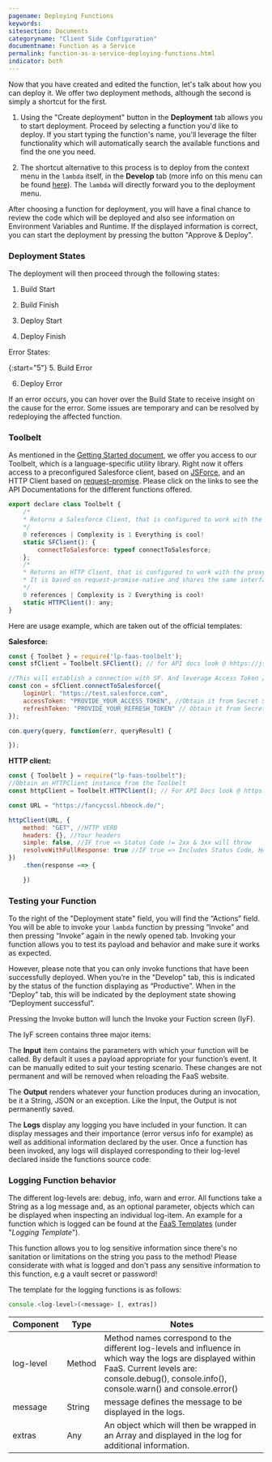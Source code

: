 ```yaml
---
pagename: Deploying Functions
keywords:
sitesection: Documents
categoryname: "Client Side Configuration"
documentname: Function as a Service
permalink: function-as-a-service-deploying-functions.html
indicator: both
---
```

Now that you have created and edited the function, let's talk about how you can deploy it. We offer two deployment methods, although the second is simply a shortcut for the first.

1. Using the "Create deployment" button in the **Deployment** tab allows you to start deployment. Proceed by selecting a function you'd like to deploy. If you start typing the function's name, you'll leverage the filter functionality which will automatically search the available functions and find the one you need.

2. The shortcut alternative to this process is to deploy from the context menu in the `lambda` itself, in the **Develop** tab (more info on this menu can be found [here](function-as-a-service-developing-with-faas.html#code-completion--context-menu)). The `lambda` will directly forward you to the deployment menu.

After choosing a function for deployment, you will have a final chance to review the code which will be deployed and also see information on Environment Variables and Runtime. If the displayed information is correct, you can start the deployment by pressing the button "Approve & Deploy".

### Deployment States

The deployment will then proceed through the following states:

1. Build Start

2. Build Finish

3. Deploy Start

4. Deploy Finish

Error States:

{:start="5"}
5. Build Error

6. Deploy Error

If an error occurs, you can hover over the Build State to receive insight on the cause for the error. Some issues are temporary and can be resolved by redeploying the affected function.

### Toolbelt

As mentioned in the [Getting Started document](function-as-a-service-getting-started.html), we offer you access to our Toolbelt, which is a language-specific utility library. Right now it offers access to a preconfigured Salesforce client, based on [JSForce](https://jsforce.github.io/), and an HTTP Client based on [request-promise](https://www.npmjs.com/package/request-promise). Please click on the links to see the API Documentations for the different functions offered.

```javascript
export declare class Toolbelt {
	/*
	* Returns a Salesforce Client, that is configured to work with the proxy.
	*/
	0 references | Complexity is 1 Everything is cool!
	static SFClient(): {
		connectToSalesforce: typeof connectToSalesforce;
	};
	/*
	* Returns an HTTP Client, that is configured to work with the proxy.
	* It is based on request-promise-native and shares the same interface.
	*/
	0 references | Complexity is 2 Everything is cool!
	static HTTPClient(): any;
}
```

Here are usage example, which are taken out of the official templates:

**Salesforce:**

```javascript
const { Toolbet } = require('lp-faas-toolbelt');
const sfClient = Toolbelt.SFClient(); // for API docs look @ hhtps://jsforce.github.io/

//This will establish a connection with SF. And leverage Access Token / Refresh Token to login
const con = sfClient.connectToSalesforce({
	loginUrl: "https://test.salesforce.com",
	accessToken: "PROVIDE_YOUR_ACCESS_TOKEN", //Obtain it from Secret Store
	refreshToken: "PROVIDE_YOUR_REFRESH_TOKEN" // Obtain it from Secret Store
});

con.query(query, function(err, queryResult) {

});
```

**HTTP client:**

```javascript
const { Toolbelt } = require("lp-faas-toolbelt");
//Obtain an HTTPClient instance from the Toolbelt
const httpClient = Toolbelt.HTTPClient(); // For API Docs look @ https:/www.npmjs.com/package/request-promise

const URL = "https://fancycssl.hbeock.de/";

httpClient(URL, {
	method: "GET", //HTTP VERB
	headers: {}, //Your headers
	simple: false, //IF true => Status Code != 2xx & 3xx will throw
	resolveWithFullResponse: true //IF true => Includes Status Code, Headers etc.
})
	.then(response ==> {

	})
```

### Testing your Function

To the right of the "Deployment state" field, you will find the “Actions” field. You will be able to invoke your `lambda` function by pressing “Invoke” and then pressing “Invoke” again in the newly opened tab. Invoking your function allows you to test its payload and behavior and make sure it works as expected.

However, please note that you can only invoke functions that have been successfully deployed. When you’re in the "Develop" tab, this is indicated by the status of the function displaying as “Productive”. When in the “Deploy” tab, this will be indicated by the deployment state showing “Deployment successful”.

Pressing the Invoke button will lunch the Invoke your Fuction screen (IyF).

The IyF screen contains three major items:

The **Input** item contains the parameters with which your function will be called. By default it uses a payload appropriate for your function’s event. It can be manually edited to suit your testing scenario. These changes are not permanent and will be removed when reloading the FaaS website.

The **Output** renders whatever your function produces during an invocation, be it a String, JSON or an exception. Like the Input, the Output is not permanently saved.

The **Logs** display any logging you have included in your function. It can display messages and their importance (error versus info for example) as well as additional information declared by the user. Once a function has been invoked, any logs will displayed corresponding to their log-level declared inside the functions source code:

### Logging Function behavior

The different log-levels are: debug, info, warn and error. All functions take a String as a log message and, as an optional parameter, objects which can be displayed when inspecting an individual log-item. An example for a function which is logged can be found at the [FaaS Templates](function-as-a-service-templates.html) (under "*Logging Template*").

<div class="important">This function allows you to log sensitive information since there's no sanitation or limitations on the string you pass to the method! Please considerate with what is logged and don't pass any sensitive information to this function, e.g a vault secret or password!</div>

The template for the logging functions is as follows:

```javascript
console.<log-level>(<message> [, extras])
```

<table>
<thead>
	<tr>
		<th>Component</th>
		<th>Type</th>
		<th>Notes</th>
	</tr>
</thead>
<tbody>
  <tr>
    <td>log-level</td>
    <td>Method</td>
    <td>Method names correspond to the different log-levels and influence in which way the logs are displayed within FaaS. Current levels are:
console.debug(), console.info(), console.warn() and console.error()</td>
  </tr>
  <tr>
    <td>message</td>
    <td>String</td>
    <td>message defines the message to be displayed in the logs.</td>
  </tr>
  <tr>
    <td>extras</td>
    <td>Any</td>
    <td>An object which will then be wrapped in an Array and displayed in the log for additional information.</td>
  </tr>
</tbody>
</table>
